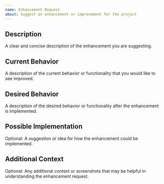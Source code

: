 ```yaml
---
name: Enhancement Request
about: Suggest an enhancement or improvement for the project
---
```


## Description
A clear and concise description of the enhancement you are suggesting.

## Current Behavior
A description of the current behavior or functionality that you would like to see improved.

## Desired Behavior
A description of the desired behavior or functionality after the enhancement is implemented.

## Possible Implementation
Optional: A suggestion or idea for how the enhancement could be implemented.

## Additional Context
Optional: Any additional context or screenshots that may be helpful in understanding the enhancement request.